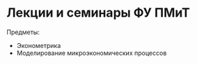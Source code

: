 # Лекции и семинары ФУ ПМиТ 

Предметы:
* Эконометрика
* Моделирование микроэкономических процессов
